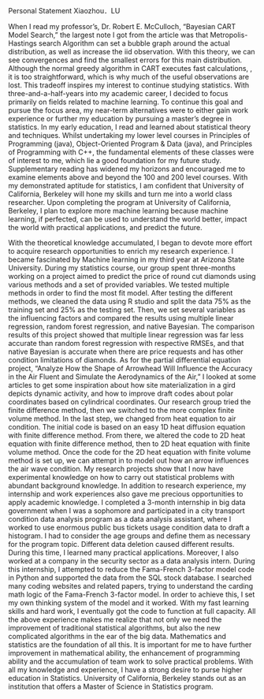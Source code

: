 Personal Statement
Xiaozhou．LU

When I read my professor’s, Dr. Robert E. McCulloch, “Bayesian CART Model Search,” the largest note I got from the article was that Metropolis-Hastings search Algorithm can set a bubble graph around the actual distribution, as well as increase the iid observation. With this theory, we can see convergences and find the smallest errors for this main distribution. Although the normal greedy algorithm in CART executes fast calculations, , it is too straightforward, which is why much of the useful observations are lost. This tradeoff inspires my interest to continue studying statistics. With three-and-a-half-years into my academic career, I decided to focus primarily on fields related to machine learning. To continue this goal and pursue the focus area, my near-term alternatives were to either gain work experience or further my education by pursuing a master’s degree in statistics. 
In my early education, I read and learned about statistical theory and techniques. Whilst undertaking my lower level courses in Principles of Programming (java), Object-Oriented Program & Data (java), and Principles of Programming with C++, the fundamental elements of these classes were of interest to me, which lie a good foundation for my future study. Supplementary reading has widened my horizons and encouraged me to examine elements above and beyond the 100 and 200 level courses. With my demonstrated aptitude for statistics, I am confident that University of California, Berkeley will hone my skills and turn me into a world class researcher. Upon completing the program at University of California, Berkeley, I plan to explore more machine learning because machine learning, if perfected, can be used to understand the world better, impact the world with practical applications, and predict the future. 
 
With the theoretical knowledge accumulated, I began to devote more effort to acquire research opportunities to enrich my research experience.  I became fascinated by Machine learning in my third year at Arizona State University. During my statistics course, our group spent three-months working on a project aimed to predict the price of round cut diamonds using various methods and a set of provided variables. We tested multiple methods in order to find the most fit model. After testing the different methods, we cleaned the data using R studio and split the data 75% as the training set and 25% as the testing set. Then, we set several variables as the influencing factors and compared the results using multiple linear regression, random forest regression, and native Bayesian. The comparison results of this project showed that multiple linear regression was far less accurate than random forest regression with respective RMSEs, and that native Bayesian is accurate when there are price requests and has other condition limitations of diamonds. As for the partial differential equation project, “Analyze How the Shape of Arrowhead Will Influence the Accuracy in the Air Fluent and Simulate the Aerodynamics of the Air,” I looked at some articles to get some inspiration about how site materialization in a gird depicts dynamic activity, and how to improve draft codes about polar coordinates based on cylindrical coordinates. Our research group tried the finite difference method, then we switched to the more complex finite volume method. In the last step, we changed from heat equation to air condition. The initial code is based on an easy 1D heat diffusion equation with finite difference method. From there, we altered the code to 2D heat equation with finite difference method, then to 2D heat equation with finite volume method. Once the code for the 2D heat equation with finite volume method is set up, we can attempt in to model out how an arrow influences the air wave condition. My research projects show that I now have experimental knowledge on how to carry out statistical problems with abundant background knowledge.
In addition to research experience, my internship and work experiences also gave me precious opportunities to apply academic knowledge. I completed a 3-month internship in big data government when I was a sophomore and participated in a city transport condition data analysis program as a data analysis assistant, where I worked to use enormous public bus tickets usage condition data to draft a histogram. I had to consider the age groups and define them as necessary for the program topic. Different data deletion caused different results. During this time, I learned many practical applications. Moreover, I also worked at a company in the security sector as a data analysis intern.  During this internship, I attempted to reduce the Fama-French 3-factor model code in Python and supported the data from the SQL stock database. I searched many coding websites and related papers, trying to understand the carding math logic of the Fama-French 3-factor model. In order to achieve this, I set my own thinking system of the model and it worked. With my fast learning skills and hard work, I eventually got the code to function at full capacity. 
All the above experience makes me realize that not only we need the improvement of traditional statistical algorithms, but also the new complicated algorithms in the ear of the big data. Mathematics and statistics are the foundation of all this. It is important for me to have further improvement in mathematical ability, the enhancement of programming ability and the accumulation of team work to solve practical problems. With all my knowledge and experience, I have a strong desire to purse higher education in Statistics. University of California, Berkeley stands out as an institution that offers a Master of Science in Statistics program.
